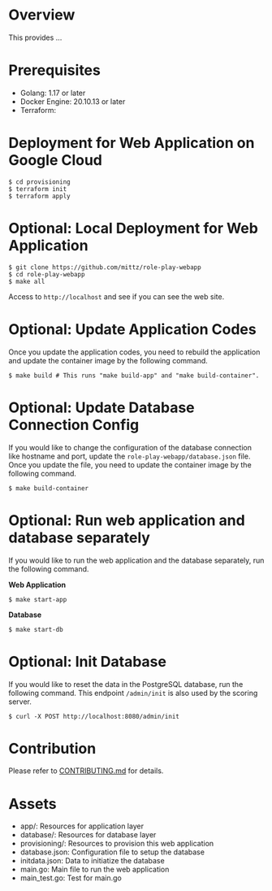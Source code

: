 # Overview

This provides ...

# Prerequisites

* Golang: 1.17 or later
* Docker Engine: 20.10.13 or later
* Terraform:

# Deployment for Web Application on Google Cloud

```shell
$ cd provisioning
$ terraform init
$ terraform apply
```

# Optional: Local Deployment for Web Application

```shell
$ git clone https://github.com/mittz/role-play-webapp
$ cd role-play-webapp
$ make all
```

Access to `http://localhost` and see if you can see the web site.

# Optional: Update Application Codes

Once you update the application codes, you need to rebuild the application and update the container image by the following command.

```shell
$ make build # This runs "make build-app" and "make build-container".
```

# Optional: Update Database Connection Config

If you would like to change the configuration of the database connection like hostname and port, update the `role-play-webapp/database.json` file. Once you update the file, you need to update the container image by the following command.

```shell
$ make build-container
```

# Optional: Run web application and database separately

If you would like to run the web application and the database separately, run the following command.

**Web Application**

```shell
$ make start-app
```

**Database**

```shell
$ make start-db
```

# Optional: Init Database

If you would like to reset the data in the PostgreSQL database, run the following command. This endpoint `/admin/init` is also used by the scoring server.

```shell
$ curl -X POST http://localhost:8080/admin/init
```

# Contribution

Please refer to [CONTRIBUTING.md](/CONTRIBUTING.md) for details.

# Assets

- app/: Resources for application layer
- database/: Resources for database layer
- provisioning/: Resources to provision this web application
- database.json: Configuration file to setup the database
- initdata.json: Data to initiatize the database
- main.go: Main file to run the web application
- main_test.go: Test for main.go